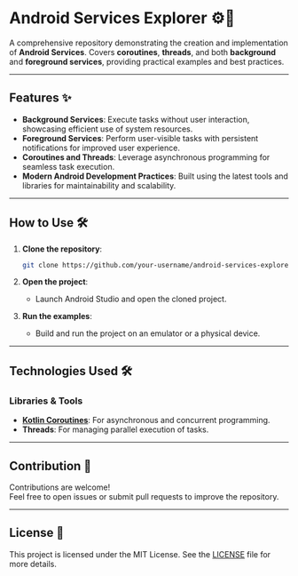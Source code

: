 # Android Services Explorer ⚙️📱

A comprehensive repository demonstrating the creation and implementation of **Android Services**. Covers **coroutines**, **threads**, and both **background** and **foreground services**, providing practical examples and best practices.

---

## Features ✨

- **Background Services**: Execute tasks without user interaction, showcasing efficient use of system resources.
- **Foreground Services**: Perform user-visible tasks with persistent notifications for improved user experience.
- **Coroutines and Threads**: Leverage asynchronous programming for seamless task execution.
- **Modern Android Development Practices**: Built using the latest tools and libraries for maintainability and scalability.

---

## How to Use 🛠️

1. **Clone the repository**:
    ```bash
    git clone https://github.com/your-username/android-services-explorer
    ```

2. **Open the project**:
   - Launch Android Studio and open the cloned project.

3. **Run the examples**:
   - Build and run the project on an emulator or a physical device.

---

## Technologies Used 🛠️

### Libraries & Tools
- **[Kotlin Coroutines](https://kotlinlang.org/docs/coroutines-overview.html)**: For asynchronous and concurrent programming.
- **Threads**: For managing parallel execution of tasks.

---

## Contribution 🤝

Contributions are welcome!  
Feel free to open issues or submit pull requests to improve the repository.

---

## License 📄

This project is licensed under the MIT License. See the [LICENSE](LICENSE) file for more details.
